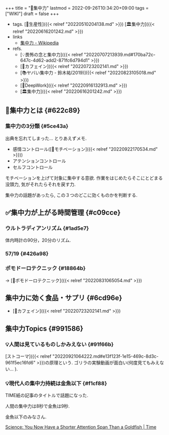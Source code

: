 +++
title = "📝集中力"
lastmod = 2022-09-26T10:34:20+09:00
tags = ["WIKI"]
draft = false
+++

-   tags. [🔖生産性]({{< relref "20220510204138.md" >}}) [🏛集中力]({{< relref "20220616201242.md" >}})
-   links
    -   [集中力 - Wikipedia](https://ja.wikipedia.org/wiki/%E9%9B%86%E4%B8%AD%E5%8A%9B)
-   refs.
    -   [💡畏怖の念と集中力]({{< relref "20220707213939.md#170ba72c-647c-4d62-add2-871fc6d794d1" >}})
    -   [📝カフェイン]({{< relref "20220723202141.md" >}})
    -   [📚ヤバい集中力 - 鈴木祐(2019)]({{< relref "20220823105018.md" >}})
    -   [📝DeepWork]({{< relref "20220916132913.md" >}})
    -   [🏛集中力]({{< relref "20220616201242.md" >}})


## 📝集中力とは {#622c89}


### 集中力の3分類 {#5ce43a}

出典を忘れてしまった... とりあえずメモ.

-   感情コントロール([📝モチベーション]({{< relref "20220922170534.md" >}}))
-   アテンションコントロール
-   セルフコントロール

モチベーションを上げて対象に集中する意欲. 作業をはじめたらそこにとどまる没頭力, 気がそれたらそれを戻す力.

集中力の話題があったら, この３つのどこに効くものかを判断する.


## ✅集中力が上がる時間管理 {#c09cce}


### ウルトラディアンリズム {#1ad5e7}

体内時計の90分，20分のリズム.


### 57/19 {#426a98}


### ポモドーロテクニック {#18864b}

-> [📝ポモドーロテクニック]({{< relref "20220831065054.md" >}})


## 集中力に効く食品・サプリ {#6cd96e}

-   [📝カフェイン]({{< relref "20220723202141.md" >}})


## 集中力Topics {#991586}


### 💡人間は見ているものしかみえない {#91f66b}

[ストコーマ]({{< relref "20220921064222.md#e13f123f-1e15-469c-8d3c-961f5ec16fd6" >}})の原理という. ゴリラの実験動画が面白い(何度見てもみえない... ).


### 💡現代人の集中力持続は金魚以下 {#f1cf88}

TIME紙の記事のタイトルで話題になった.

人間の集中力は8秒で金魚は9秒.

金魚以下のみなさん.

[Science: You Now Have a Shorter Attention Span Than a Goldfish | Time](https://time.com/3858309/attention-spans-goldfish/)
